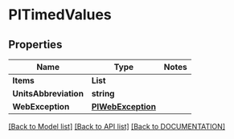 # PITimedValues

## Properties
Name | Type | Notes
------------ | ------------- | -------------
**Items** | **List<PITimedValue>**
**UnitsAbbreviation** | **string**
**WebException** | **[**PIWebException**](../Model/PIWebException.md)**

[[Back to Model list]](../../DOCUMENTATION.md#documentation-for-models) [[Back to API list]](../../DOCUMENTATION.md#documentation-for-api-endpoints) [[Back to DOCUMENTATION]](../../DOCUMENTATION.md)
